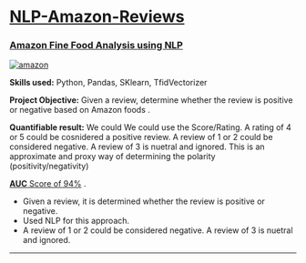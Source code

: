 # [NLP-Amazon-Reviews](https://github.com/mkgreen/NLP-Amazon-Reviews/blob/main/NLP_Project_Amazon_Reviews.ipynb)

### [Amazon Fine Food Analysis using NLP](https://github.com/mkgreen/NLP-Amazon-Reviews/blob/main/NLP_Project_Amazon_Reviews.ipynb)

[![amazon](https://user-images.githubusercontent.com/105948938/214134337-9b62c971-cf74-4160-a58b-b2870c895985.jpeg)](https://github.com/mkgreen/NLP-Amazon-Reviews/blob/main/NLP_Project_Amazon_Reviews.ipynb)


**Skills used:** Python, Pandas, SKlearn, TfidVectorizer

**Project Objective:** Given a review, determine whether the review is positive or negative based on Amazon foods .

**Quantifiable result:** We could We could use the Score/Rating. A rating of 4 or 5 could be cosnidered a positive review. A review of 1 or 2 could be considered negative. A review of 3 is nuetral and ignored. This is an approximate and proxy way of determining the polarity (positivity/negativity) 

[**AUC** Score of 94%](https://github.com/mkgreen/NLP-Amazon-Reviews/blob/main/NLP_Project_Amazon_Reviews.ipynb) .
- Given a review, it is determined whether the review is positive or negative.
- Used NLP for this approach.
- A review of 1 or 2 could be considered negative. A review of 3 is nuetral and ignored.
***
